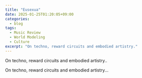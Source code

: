 ```yaml
---
title: "Eusexua"
date: 2025-01-25T01:20:05+09:00
categories:
  - blog
tags:
  - Music Review
  - World Modeling
  - Culture
excerpt: "On techno, reward circuits and embodied artistry."
---
```


<div class="post-abstract">
On techno, reward circuits and embodied artistry..
</div>

On techno, reward circuits and embodied artistry...

